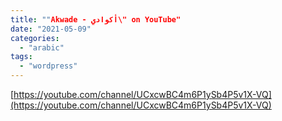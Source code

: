 ```yaml
---
title: ""Akwade - أكوادي\" on YouTube"
date: "2021-05-09"
categories: 
  - "arabic"
tags: 
  - "wordpress"
---
```


[https://youtube.com/channel/UCxcwBC4m6P1ySb4P5v1X-VQ](https://youtube.com/channel/UCxcwBC4m6P1ySb4P5v1X-VQ)
